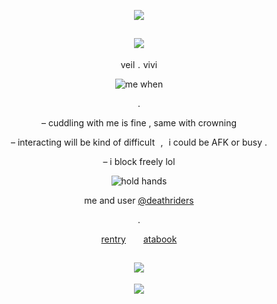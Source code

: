 <div align="center">

![](https://64.media.tumblr.com/f9255d2fa8b1a2d11978c306e1a6f296/ffa3b15ab0f75b77-09/s1280x1920/1485538142d8c6e5541ff9747d1b5811a9876be8.pnj)

![](https://komarev.com/ghpvc/?username=graveyardletters&color=9c9c9c&style=plastic&label=‎‎ +views+  )
-
veil . vivi

![me when](https://github.com/user-attachments/assets/1e0a4987-f5d9-40c7-88cf-fe27520d18a2)

.

– cuddling with me is fine , same with crowning

– interacting will be kind of difficult , i could be AFK or busy .

– i block freely lol

![hold hands ](https://github.com/user-attachments/assets/c19d05dd-0001-45e8-9b9e-48ac5450793d)

me and user [@deathriders](https://github.com/deathriders)

.

[rentry](https://rentry.co/deaths-despair)   [atabook](https://deathsdespair.atabook.org/)

![](https://media.discordapp.net/attachments/1059421718474666056/1433448727451930786/Untitled507_20251030213254.png?ex=6904baa8&is=69036928&hm=2b915475020120d2fc9f24ae4f56aa080e63abbf49321037b3f69206c126899e&=&format=webp&quality=lossless)
-
![](https://64.media.tumblr.com/f9255d2fa8b1a2d11978c306e1a6f296/ffa3b15ab0f75b77-09/s1280x1920/1485538142d8c6e5541ff9747d1b5811a9876be8.pnj)

